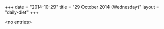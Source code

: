 +++
date = "2014-10-29"
title = "29 October 2014 (Wednesday)"
layout = "daily-diet"
+++

<p>&lt;no entries&gt;</p>